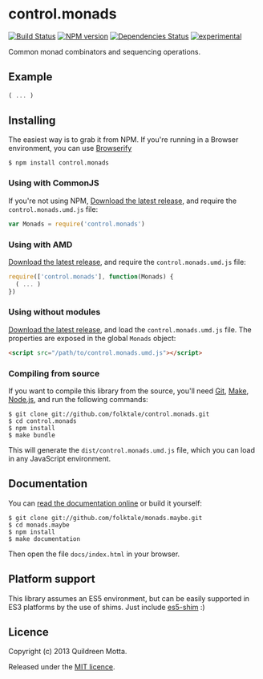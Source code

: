 control.monads
==============

[![Build Status](https://secure.travis-ci.org/folktale/control.monads.png?branch=master)](https://travis-ci.org/folktale/control.monads)
[![NPM version](https://badge.fury.io/js/control.monads.png)](http://badge.fury.io/js/control.monads)
[![Dependencies Status](https://david-dm.org/folktale/control.monads.png)](https://david-dm.org/folktale/control.monads)
[![experimental](http://hughsk.github.io/stability-badges/dist/experimental.svg)](http://github.com/hughsk/stability-badges)


Common monad combinators and sequencing operations.


## Example

```js
( ... )
```


## Installing

The easiest way is to grab it from NPM. If you're running in a Browser
environment, you can use [Browserify][]

    $ npm install control.monads


### Using with CommonJS

If you're not using NPM, [Download the latest release][release], and require
the `control.monads.umd.js` file:

```js
var Monads = require('control.monads')
```


### Using with AMD

[Download the latest release][release], and require the `control.monads.umd.js`
file:

```js
require(['control.monads'], function(Monads) {
  ( ... )
})
```


### Using without modules

[Download the latest release][release], and load the `control.monads.umd.js`
file. The properties are exposed in the global `Monads` object:

```html
<script src="/path/to/control.monads.umd.js"></script>
```


### Compiling from source

If you want to compile this library from the source, you'll need [Git][],
[Make][], [Node.js][], and run the following commands:

    $ git clone git://github.com/folktale/control.monads.git
    $ cd control.monads
    $ npm install
    $ make bundle
    
This will generate the `dist/control.monads.umd.js` file, which you can load in
any JavaScript environment.

    
## Documentation

You can [read the documentation online][docs] or build it yourself:

    $ git clone git://github.com/folktale/monads.maybe.git
    $ cd monads.maybe
    $ npm install
    $ make documentation

Then open the file `docs/index.html` in your browser.


## Platform support

This library assumes an ES5 environment, but can be easily supported in ES3
platforms by the use of shims. Just include [es5-shim][] :)


## Licence

Copyright (c) 2013 Quildreen Motta.

Released under the [MIT licence](https://github.com/folktale/control.monads/blob/master/LICENCE).

<!-- links -->
[Fantasy Land]: https://github.com/fantasyland/fantasy-land
[Browserify]: http://browserify.org/
[Git]: http://git-scm.com/
[Make]: http://www.gnu.org/software/make/
[Node.js]: http://nodejs.org/
[es5-shim]: https://github.com/kriskowal/es5-shim
[docs]: http://folktale.github.io/control.monads
<!-- [release: https://github.com/folktale/control.monads/releases/download/v$VERSION/control.monads-$VERSION.tar.gz] -->
[release]: https://github.com/folktale/control.monads/releases/download/v0.5.1/control.monads-0.5.1.tar.gz
<!-- [/release] -->
